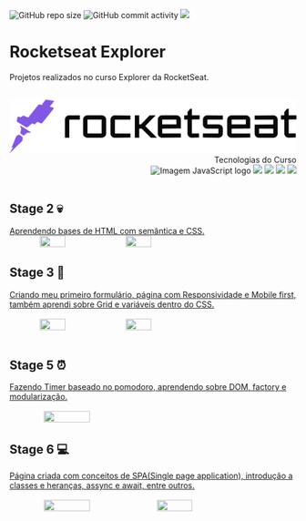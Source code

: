 ![GitHub repo size](https://img.shields.io/github/repo-size/douglaSantoSilva/Explorer?style=flat-square)
![GitHub commit activity](https://img.shields.io/github/commit-activity/y/douglaSantoSilva/Explorer?style=flat-square)
<img src="https://img.shields.io/badge/Warning-not__completed-red"/>
# Rocketseat Explorer 
Projetos realizados no curso Explorer da RocketSeat.
</br>
</br>
<div>
  <img src="https://raw.githubusercontent.com/Rocketseat/awesome/master/assets/logo_rocketseat.png" alt="Imagem de um Astronauta">
</div>

<div align="right">
  Tecnologias do Curso
  <div>
     <img widht="30px" height="30px" src="https://cdn.jsdelivr.net/gh/devicons/devicon/icons/javascript/javascript-original.svg" alt="Imagem JavaScript logo" />
     <img widht="30px" height="30px" src="https://cdn.jsdelivr.net/gh/devicons/devicon/icons/html5/html5-original.svg" />
     <img widht="30px" height="30px" src="https://cdn.jsdelivr.net/gh/devicons/devicon/icons/css3/css3-original.svg" />
     <img widht="30px" height="30px" src="https://cdn.jsdelivr.net/gh/devicons/devicon/icons/nodejs/nodejs-original.svg" />
     <img widht="30px" height="30px" src="https://cdn.jsdelivr.net/gh/devicons/devicon/icons/react/react-original.svg" />
  </div>
</div>

<br>

<h2>Stage 2 💀</h2>
<div>
  <a href="https://github.com/douglaSantoSilva/Explorer/tree/master/stage_2">
    Aprendendo bases de HTML com semântica e CSS.
  </a>
  <div style="display:flex" align="center">
  <img width="30%" height="30%" src="https://user-images.githubusercontent.com/107257951/194413614-a4cb6a5b-f8a1-49d2-ab47-d0e37ed76946.png">
  <img width="30%" height="30%" src="https://user-images.githubusercontent.com/107257951/194414057-9b6c0446-d907-4a2f-ace2-5ed5798ac357.png">
  </div>
</div>

## Stage 3  📱
<div>
  <a href="https://github.com/douglaSantoSilva/Explorer/tree/master/stage_3">
    Criando meu primeiro formulário, página com Responsividade e Mobile first, também aprendi sobre Grid e variáveis dentro do CSS.
  </a>
  <br><br>
  <div style="display:flex" align="center">
  <img width="30%" height="30%" src="https://user-images.githubusercontent.com/107257951/194415684-704a01c7-2aaf-4368-a2d6-1835a591fc9b.png">
  <img width="30%" height="30%" src="https://user-images.githubusercontent.com/107257951/194415742-3d5fae4a-3552-4041-a7a1-18a1e418fff1.png">
  </div>
</div>

<br>

## Stage 5 ⏰
<div>
  <a href="https://github.com/douglaSantoSilva/Explorer/tree/master/stage_5">
    Fazendo Timer baseado no pomodoro, aprendendo sobre DOM, factory e modularização.
  </a>
  <br><br>
  <div style="display:flex" align="center">
    <img width="40%" height="40%" src="https://user-images.githubusercontent.com/107257951/194416430-39006c2e-ec5c-4d92-bf92-08b620de56a4.png">
  </div>
</div>

## Stage 6 💻
<div>
  <a href="https://github.com/douglaSantoSilva/Explorer/tree/master/stage_5">
    Página criada com conceitos de SPA(Single page application), introdução a classes e heranças, assync e await, entre outros.
  </a>
  <br><br>
  <div style="display:flex" align="center">
    <img width="40%" height="25%" src="https://user-images.githubusercontent.com/107257951/194416912-55d91828-a2e1-4457-ab72-4f2798355b0b.png">
    <img width="35%" height="30%" src="https://user-images.githubusercontent.com/107257951/194416948-458da5fd-1b50-44cd-a7ff-b5a669207155.png">
  </div>
</div>

